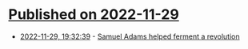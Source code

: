 # [Published on 2022-11-29](index.md)

* [2022-11-29, 19:32:39](https://news.ycombinator.com/item?id=33792092) - [Samuel Adams helped ferment a revolution](https://www.newyorker.com/magazine/2022/10/31/how-samuel-adams-helped-ferment-a-revolution)
